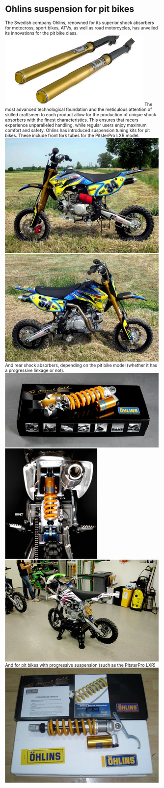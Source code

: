 # Ohlins suspension for pit bikes

The Swedish company Ohlins, renowned for its superior shock absorbers for motocross, sport bikes, ATVs, as well as road motorcycles, has unveiled its innovations for the pit bike class. ![Ohlins pitbike](../../../static/img/51107b.jpg "Ohlins pitbike") The most advanced technological foundation and the meticulous attention of skilled craftsmen to each product allow for the production of unique shock absorbers with the finest characteristics. This ensures that racers experience unparalleled handling, while regular users enjoy maximum comfort and safety. Ohlins has introduced suspension tuning kits for pit bikes. These include front fork tubes for the PitsterPro LXR model. ![PitsterPro Ohlins](../../../static/img/e5ebe9.jpg "PitsterPro Ohlins") ![PitsterPro Ohlins](../../../static/img/754e86.jpg "PitsterPro Ohlins") And rear shock absorbers, depending on the pit bike model (whether it has a progressive linkage or not). ![Ohlins shock pitbike](../../../static/img/d2e223.jpg "Ohlins shock pitbike") ![Ohlins Shock Pitbike](../../../static/img/c0cf6a.jpg "Ohlins Shock Pitbike") ![Ohlins Shock Pitbike](../../../static/img/64d567.jpg "Ohlins Shock Pitbike") And for pit bikes with progressive suspension (such as the PitsterPro LXR) ![PitsterPro Ohlins](../../../static/img/f976ad.jpg "PitsterPro Ohlins")
